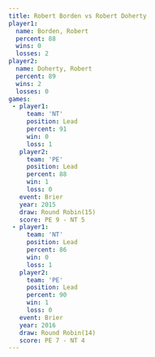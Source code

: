 ```yaml
---
title: Robert Borden vs Robert Doherty
player1:               
  name: Borden, Robert 
  percent: 88          
  wins: 0              
  losses: 2            
player2:               
  name: Doherty, Robert
  percent: 89          
  wins: 2              
  losses: 0            
games:
 - player1:        
     team: 'NT'    
     position: Lead
     percent: 91   
     win: 0        
     loss: 1       
   player2:        
     team: 'PE'    
     position: Lead
     percent: 88   
     win: 1        
     loss: 0       
   event: Brier         
   year: 2015           
   draw: Round Robin(15)
   score: PE 9 - NT 5   
 - player1:        
     team: 'NT'    
     position: Lead
     percent: 86   
     win: 0        
     loss: 1       
   player2:        
     team: 'PE'    
     position: Lead
     percent: 90   
     win: 1        
     loss: 0       
   event: Brier         
   year: 2016           
   draw: Round Robin(14)
   score: PE 7 - NT 4   
---
```

